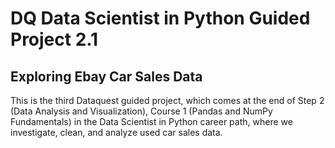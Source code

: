 # DQ Data Scientist in Python Guided Project 2.1
## Exploring Ebay Car Sales Data
This is the third Dataquest guided project, which comes at the end of Step 2 (Data Analysis and Visualization), Course 1 (Pandas and NumPy Fundamentals) in the Data Scientist in Python career path, where we investigate, clean, and analyze used car sales data.

